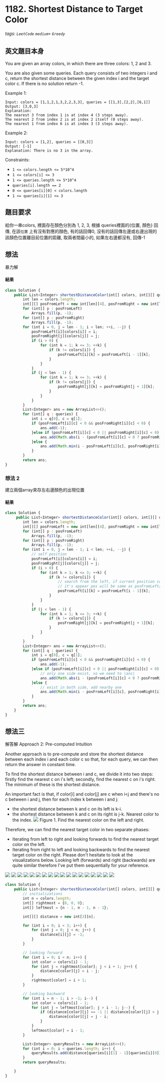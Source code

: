 # 1182. Shortest Distance to Target Color
###### tags: `LeetCode` `medium+` `Greedy`

## 英文題目本身
You are given an array colors, in which there are three colors: 1, 2 and 3.

You are also given some queries. Each query consists of two integers i and c, return the shortest distance between the given index i and the target color c. If there is no solution return -1.

 

Example 1:
```
Input: colors = [1,1,2,1,3,2,2,3,3], queries = [[1,3],[2,2],[6,1]]
Output: [3,0,3]
Explanation: 
The nearest 3 from index 1 is at index 4 (3 steps away).
The nearest 2 from index 2 is at index 2 itself (0 steps away).
The nearest 1 from index 6 is at index 3 (3 steps away).
```
Example 2:
```
Input: colors = [1,2], queries = [[0,3]]
Output: [-1]
Explanation: There is no 3 in the array.
 ```

Constraints:

- `1 <= colors.length <= 5*10^4`
- `1 <= colors[i] <= 3`
- `1 <= queries.length <= 5*10^4`
- `queries[i].length == 2`
- `0 <= queries[i][0] < colors.length`
- `1 <= queries[i][1] <= 3`
## 題目要求
給你一串colors, 裡面存在顏色分別為 1, 2, 3, 根據 queries裡面的{位置, 顏色} 
回傳, 在該`位置` 上有沒有對應的顏色, 有的話回傳0, 沒有的話回傳左邊或右邊出現的該顏色位置離目前位置的距離, 取兩者間最小的, 如果左右邊都沒有, 回傳-1
## 想法
暴力解
#### 結果
```javascript
class Solution {
    public List<Integer> shortestDistanceColor(int[] colors, int[][] queries) {
        int len = colors.length;
        int[][] posFromLeft = new int[len][4], posFromRight = new int[len][4];
        for (int[] p : posFromLeft) 
            Arrays.fill(p, -1);
        for (int[] p : posFromRight) 
            Arrays.fill(p, -1);
        for (int i = 0, j = len - 1; i < len; ++i, --j) {
            posFromLeft[i][colors[i]] = i;
            posFromRight[j][colors[j]] = j;
            if (i > 0) {
                for (int k = 1; k <= 3; ++k) {
                    if (k != colors[i]) {
                        posFromLeft[i][k] = posFromLeft[i - 1][k];
                    }
                } 
            }
            if (j < len - 1) {
                for (int k = 1; k <= 3; ++k) {
                    if (k != colors[j]) {
                        posFromRight[j][k] = posFromRight[j + 1][k];
                    }
                } 
            }
        }
        List<Integer> ans = new ArrayList<>();
        for (int[] q : queries) {
            int i = q[0], c = q[1];
            if (posFromLeft[i][c] < 0 && posFromRight[i][c] < 0) {
                ans.add(-1); 
            }else if (posFromLeft[i][c] < 0 || posFromRight[i][c] < 0) {
                ans.add(Math.abs(i - (posFromLeft[i][c] < 0 ? posFromRight[i][c] : posFromLeft[i][c])));
            }else {
                ans.add(Math.min(i - posFromLeft[i][c], posFromRight[i][c] - i));
            }
        } 
        return ans;
}
```

### 想法 2
建立兩個array來存左右邊顏色的出現位置
#### 結果
```javascript
class Solution {
     public List<Integer> shortestDistanceColor(int[] colors, int[][] queries) {
        int len = colors.length;
        int[][] posFromLeft = new int[len][4], posFromRight = new int[len][4];
        for (int[] p : posFromLeft) 
            Arrays.fill(p, -1);
        for (int[] p : posFromRight) 
            Arrays.fill(p, -1);
        for (int i = 0, j = len - 1; i < len; ++i, --j) {
            // self position
            posFromLeft[i][colors[i]] = i;
            posFromRight[j][colors[j]] = j;
            if (i > 0) {
                for (int k = 1; k <= 3; ++k) {
                    if (k != colors[i]) {
                        // search from the left, if current position color is the same
                        // it's appear pos will be same as posFromLeft[i - 1][k]
                        posFromLeft[i][k] = posFromLeft[i - 1][k];
                    }
                } 
            }
            if (j < len - 1) {
                for (int k = 1; k <= 3; ++k) {
                    if (k != colors[j]) {
                        posFromRight[j][k] = posFromRight[j + 1][k];
                    }
                } 
            }
        }
        List<Integer> ans = new ArrayList<>();
        for (int[] q : queries) {
            int i = q[0], c = q[1];
            if (posFromLeft[i][c] < 0 && posFromRight[i][c] < 0) {
                ans.add(-1); 
            }else if (posFromLeft[i][c] < 0 || posFromRight[i][c] < 0) {
                // only one side exist, so we need to |ans|
                ans.add(Math.abs(i - (posFromLeft[i][c] < 0 ? posFromRight[i][c] : posFromLeft[i][c])));
            }else {
                // exist in both side, add nearby one
                ans.add(Math.min(i - posFromLeft[i][c], posFromRight[i][c] - i));
            }
        } 
        return ans;
    }
}
```

## 想法三
解答解
Approach 2: Pre-computed
Intuition

Another approach is to pre-compute and store the shortest distance between each index i and each color c so that, for each query, we can then return the answer in constant time.

To find the shortest distance between i and c, we divide it into two steps: firstly find the nearest c on i's left; secondly, find the nearest c on i's right. The minimum of these is the shortest distance.

An important fact is that, if color[i] and color[j] are c when i<j and there's no c between i and j, then for each index k between i and j:

- the shortest distance between k and c on its left is k-i.
- the shortest distance between k and c on its right is j-k.
Nearest color to the index.
![](https://i.imgur.com/mnXYJda.png)
Figure 1. Find the nearest color on the left and right.

Therefore, we can find the nearest target color in two separate phases:

- Iterating from left to right and looking forwards to find the nearest target color on the left.
- Iterating from right to left and looking backwards to find the nearest target color on the right.
Please don't hesitate to look at the visualizations below. Looking left (forwards) and right (backwards) are quite similar therefore I've put them sequentially for your reference.



![](https://i.imgur.com/WBILLD5.png)
![](https://i.imgur.com/P8lEbf6.png)
![](https://i.imgur.com/Aqmz2bh.png)
![](https://i.imgur.com/9CqmaH0.png)
![](https://i.imgur.com/wetEL1P.png)
![](https://i.imgur.com/6FUSDL5.png)
![](https://i.imgur.com/MAIyPuB.png)
![](https://i.imgur.com/2tgoq3m.png)
![](https://i.imgur.com/xhjciEv.png)
![](https://i.imgur.com/AG4bKlh.png)
![](https://i.imgur.com/Pgi2t9a.png)
![](https://i.imgur.com/6mfo8xn.png)
![](https://i.imgur.com/rEpYwst.png)
![](https://i.imgur.com/T3ulD4m.png)
![](https://i.imgur.com/DuKEOO7.png)
![](https://i.imgur.com/1kbrRgZ.png)
![](https://i.imgur.com/SPJnqSC.png)
![](https://i.imgur.com/PrrkUQn.png)

```javascript
class Solution {
    public List<Integer> shortestDistanceColor(int[] colors, int[][] queries) {
        // initializations
        int n = colors.length;
        int[] rightmost = {0, 0, 0};
        int[] leftmost = {n - 1, n - 1, n - 1};

        int[][] distance = new int[3][n];

        for (int i = 0; i < 3; i++) {
            for (int j = 0; j < n; j++) {
                distance[i][j] = -1;
            }
        }

        // looking forward
        for (int i = 0; i < n; i++) {
            int color = colors[i] - 1;
            for (int j = rightmost[color]; j < i + 1; j++) {
                distance[color][j] = i - j;
            }
            rightmost[color] = i + 1;
        }

        // looking backward
        for (int i = n - 1; i > -1; i--) {
            int color = colors[i] - 1;
            for (int j = leftmost[color]; j > i - 1; j--) {
                if (distance[color][j] == -1 || distance[color][j] > j - i) {
                    distance[color][j] = j - i;
                }
            }
            leftmost[color] = i - 1;
        }

        List<Integer> queryResults = new ArrayList<>();
        for (int i = 0; i < queries.length; i++) {
            queryResults.add(distance[queries[i][1] - 1][queries[i][0]]);
        }
        return queryResults;

    }
}

```